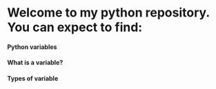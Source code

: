 #  Welcome to my python repository. You can expect to find:


#### Python variables
#### What is a variable?
#### Types of variable